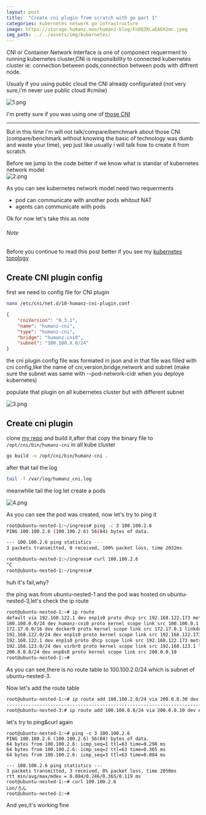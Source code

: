 ```yaml
---
layout: post
title:  "Create cni plugin from scratch with go part 1"
categories: kubernetes network go infrastructure
image: https://storage.humanz.moe/humanz-blog/FnDQZKLaEAEH2mc.jpeg
img_path: ../../assets/img/kubernetes/
---
```

CNI or Container Network Interface is one of componect requerment to running kubernetes cluster,CNI is responsibility to connected kubernetes cluster ie: connection between pods,connection between pods with diffrent node.

Usualy if you using public cloud the CNI already configurated (not very sure,i'm never use public cloud #cmiiw)

![1.png](cni/1.png)

I'm pretty sure if you was using one of [those CNI](https://github.com/containernetworking/cni#3rd-party-plugins)

--------------------------------

But in this time i'm will not talk/compare/benchmark about those CNI (compare/benchmark without knowing the basic of technology was dumb and waste your time), yep just like usually i will talk how to create it from scratch.

Before we jump to the code better if we know what is standar of kubernetes network model  
![2.png](cni/2.png)

As you can see kubernetes network model need two requerments

- pod can communicate with another pods whitout NAT 
- agents can communicate with pods

Ok for now let's take this as note

###### Note
Before you continue to read this post better if you see my [kubernetes topology](https://github.com/JustHumanz/Kube-dojo/blob/master/Kube-init.md#topology)


## Create CNI plugin config
first we need to config file for CNI plugin

```bash
nano /etc/cni/net.d/10-humanz-cni-plugin.conf
```

```json
{
    "cniVersion": "0.3.1",
    "name": "humanz-cni",
    "type": "humanz-cni",
    "bridge": "humanz-cni0",
    "subnet": "100.100.X.0/24"
}
```
the cni plugin config file was formated in json and in that file was filled with cni config,like the name of cni,version,bridge,network and subnet (make sure the subnet was same with --pod-network-cidr when you deploye kubernetes)

populate that plugin on all kubernetes cluster but with different subnet

![3.png](cni/3.png)


## Create cni plugin
clone [my repo](https://github.com/JustHumanz/Kube-dojo/tree/master/Network/CNI) and build it,after that copy the binary file to `/opt/cni/bin/humanz-cni` in all kube cluster

```bash
go build -o /opt/cni/bin/humanz-cni .
```

after that tail the log 
```bash
tail -f /var/log/humanz_cni.log
```

meanwhile tail the log let create a pods

![4.png](cni/4.png)

As you can see the pod was created, now let's try to ping it

```bash
root@ubuntu-nested-1:~/ingress# ping -c 3 100.100.2.6
PING 100.100.2.6 (100.100.2.6) 56(84) bytes of data.

--- 100.100.2.6 ping statistics ---
3 packets transmitted, 0 received, 100% packet loss, time 2032ms

root@ubuntu-nested-1:~/ingress# curl 100.100.2.6
^C
root@ubuntu-nested-1:~/ingress#
```

huh it's fail,why?

the ping was from ubuntu-nested-1 and the pod was hosted on ubuntu-nested-3,let's check the ip route

```bash
root@ubuntu-nested-1:~# ip route
default via 192.168.122.1 dev enp1s0 proto dhcp src 192.168.122.173 metric 100 
100.100.0.0/24 dev humanz-cni0 proto kernel scope link src 100.100.0.1 
172.17.0.0/16 dev docker0 proto kernel scope link src 172.17.0.1 linkdown 
192.168.122.0/24 dev enp1s0 proto kernel scope link src 192.168.122.173 
192.168.122.1 dev enp1s0 proto dhcp scope link src 192.168.122.173 metric 100 
192.168.123.0/24 dev virbr0 proto kernel scope link src 192.168.123.1 linkdown 
200.0.0.0/24 dev enp8s0 proto kernel scope link src 200.0.0.10 
root@ubuntu-nested-1:~#
```

As you can see,there is no route table to 100.100.2.0/24 which is subnet of ubuntu-nested-3.


Now let's add the route table
```bash
root@ubuntu-nested-1:~# ip route add 100.100.2.0/24 via 200.0.0.30 dev enp8s0
------------------------------------------------------------------------
root@ubuntu-nested-3:# ip route add 100.100.0.0/24 via 200.0.0.10 dev enp3s0
```

let's try to ping&curl again
```
root@ubuntu-nested-1:~# ping -c 3 100.100.2.6
PING 100.100.2.6 (100.100.2.6) 56(84) bytes of data.
64 bytes from 100.100.2.6: icmp_seq=1 ttl=63 time=0.290 ms
64 bytes from 100.100.2.6: icmp_seq=2 ttl=63 time=0.365 ms
64 bytes from 100.100.2.6: icmp_seq=3 ttl=63 time=0.084 ms

--- 100.100.2.6 ping statistics ---
3 packets transmitted, 3 received, 0% packet loss, time 2050ms
rtt min/avg/max/mdev = 0.084/0.246/0.365/0.119 ms
root@ubuntu-nested-1:~# curl 100.100.2.6
Lon/ろん
root@ubuntu-nested-1:~#
```

And yes,it's working fine